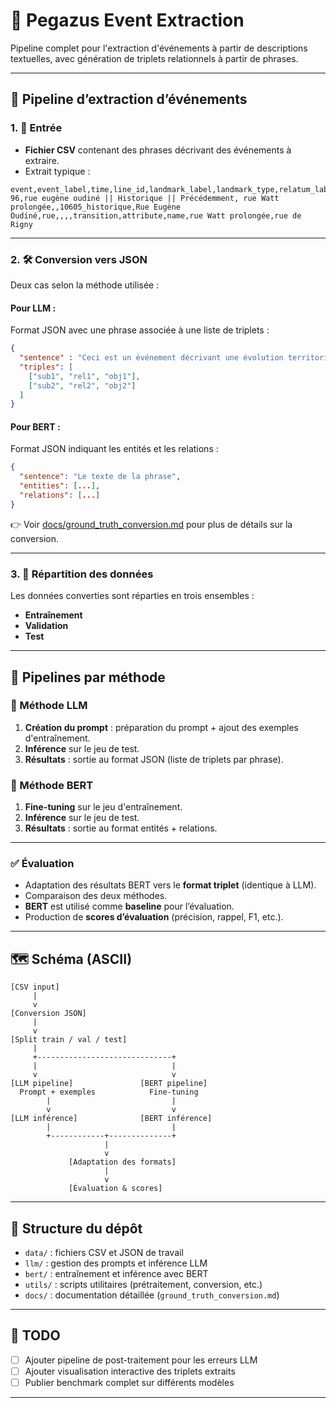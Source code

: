 # 🦄 Pegazus Event Extraction

Pipeline complet pour l'extraction d'événements à partir de descriptions textuelles, avec génération de triplets relationnels à partir de phrases.

---

## 🔁 Pipeline d’extraction d’événements

### 1. 🎯 Entrée
- **Fichier CSV** contenant des phrases décrivant des événements à extraire.
- Extrait typique :
```
event,event_label,time,line_id,landmark_label,landmark_type,relatum_label,relatum_type,relation_type,change_type,change_on,attribute_type,outdates,makes_effective
96,rue eugène oudiné || Historique || Précédemment, rue Watt prolongée,,10605_historique,Rue Eugène Oudiné,rue,,,,transition,attribute,name,rue Watt prolongée,rue de Rigny
```

---

### 2. 🛠️ Conversion vers JSON

Deux cas selon la méthode utilisée :

#### Pour **LLM** :
Format JSON avec une phrase associée à une liste de triplets :
```json
{
  "sentence" : "Ceci est un événement décrivant une évolution territoriale",
  "triples": [
    ["sub1", "rel1", "obj1"],
    ["sub2", "rel2", "obj2"]
  ]
}
```

#### Pour **BERT** :
Format JSON indiquant les entités et les relations :
```json
{
  "sentence": "Le texte de la phrase",
  "entities": [...],
  "relations": [...]
}
```

👉 Voir [docs/ground_truth_conversion.md](docs/ground_truth_conversion.md) pour plus de détails sur la conversion.

---

### 3. 📂 Répartition des données

Les données converties sont réparties en trois ensembles :
- **Entraînement**
- **Validation**
- **Test**

---

## 🔀 Pipelines par méthode

### 🧠 Méthode LLM
1. **Création du prompt** : préparation du prompt + ajout des exemples d'entraînement.
2. **Inférence** sur le jeu de test.
3. **Résultats** : sortie au format JSON (liste de triplets par phrase).

### 🤖 Méthode BERT
1. **Fine-tuning** sur le jeu d'entraînement.
2. **Inférence** sur le jeu de test.
3. **Résultats** : sortie au format entités + relations.

---

### ✅ Évaluation

- Adaptation des résultats BERT vers le **format triplet** (identique à LLM).
- Comparaison des deux méthodes.
- **BERT** est utilisé comme **baseline** pour l’évaluation.
- Production de **scores d’évaluation** (précision, rappel, F1, etc.).

---

## 🗺️ Schéma (ASCII)

```
[CSV input]
     |
     v
[Conversion JSON]
     |
     v
[Split train / val / test]
     |
     +------------------------------+
     |                              |
     v                              v
[LLM pipeline]               [BERT pipeline]
  Prompt + exemples            Fine-tuning
        |                           |
        v                           v
[LLM inférence]              [BERT inférence]
        |                           |
        +------------+--------------+
                     |
                     v
             [Adaptation des formats]
                     |
                     v
             [Évaluation & scores]
```

---

## 📁 Structure du dépôt

- `data/` : fichiers CSV et JSON de travail
- `llm/` : gestion des prompts et inférence LLM
- `bert/` : entraînement et inférence avec BERT
- `utils/` : scripts utilitaires (prétraitement, conversion, etc.)
- `docs/` : documentation détaillée (`ground_truth_conversion.md`)

---

## 📌 TODO

- [ ] Ajouter pipeline de post-traitement pour les erreurs LLM
- [ ] Ajouter visualisation interactive des triplets extraits
- [ ] Publier benchmark complet sur différents modèles

---
